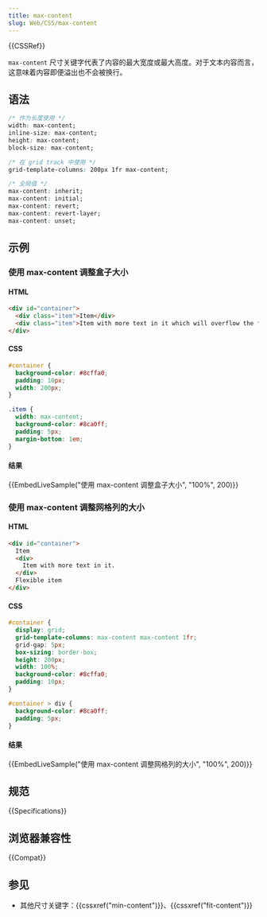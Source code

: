 ```yaml
---
title: max-content
slug: Web/CSS/max-content
---
```


{{CSSRef}}

`max-content` 尺寸关键字代表了内容的最大宽度或最大高度。对于文本内容而言，这意味着内容即便溢出也不会被换行。

## 语法

```css
/* 作为长度使用 */
width: max-content;
inline-size: max-content;
height: max-content;
block-size: max-content;

/* 在 grid track 中使用 */
grid-template-columns: 200px 1fr max-content;

/* 全局值 */
max-content: inherit;
max-content: initial;
max-content: revert;
max-content: revert-layer;
max-content: unset;
```

## 示例

### 使用 max-content 调整盒子大小

#### HTML

```html
<div id="container">
  <div class="item">Item</div>
  <div class="item">Item with more text in it which will overflow the fixed width box.</div>
</div>
```

#### CSS

```css
#container {
  background-color: #8cffa0;
  padding: 10px;
  width: 200px;
}

.item {
  width: max-content;
  background-color: #8ca0ff;
  padding: 5px;
  margin-bottom: 1em;
}
```

#### 结果

{{EmbedLiveSample("使用 max-content 调整盒子大小", "100%", 200)}}

### 使用 max-content 调整网格列的大小

#### HTML

```html
<div id="container">
  Item
  <div>
    Item with more text in it.
  </div>
  Flexible item
</div>
```

#### CSS

```css
#container {
  display: grid;
  grid-template-columns: max-content max-content 1fr;
  grid-gap: 5px;
  box-sizing: border-box;
  height: 200px;
  width: 100%;
  background-color: #8cffa0;
  padding: 10px;
}

#container > div {
  background-color: #8ca0ff;
  padding: 5px;
}
```

#### 结果

{{EmbedLiveSample("使用 max-content 调整网格列的大小", "100%", 200)}}

## 规范

{{Specifications}}

## 浏览器兼容性

{{Compat}}

## 参见

- 其他尺寸关键字：{{cssxref("min-content")}}、{{cssxref("fit-content")}}
